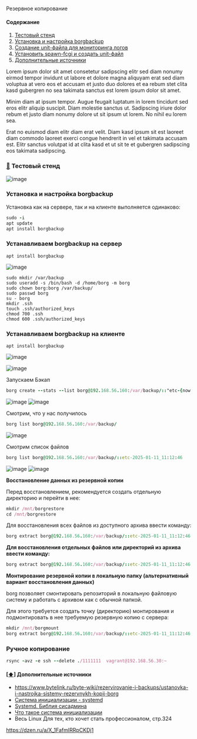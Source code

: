 Резервное копирование

#### <a name='toc'>Содержание</a>

1. [Тестовый стенд](#1)
2. [Установка и настройка borgbackup](#2)
3. [Создание unit-файла для мониторинга логов](#create_unit_file)
4. [Установить spawn-fcgi и создать unit-файл](#create_init_spawn)
5. [Дополнительные источники](#recommended_sources)

Lorem ipsum dolor sit amet consetetur sadipscing elitr sed diam nonumy eirmod tempor invidunt ut labore et dolore magna aliquyam erat sed diam voluptua at vero eos et accusam et justo duo dolores et ea rebum stet clita kasd gubergren no sea takimata sanctus est lorem ipsum dolor sit amet.

Minim diam at ipsum tempor. Augue feugait luptatum in lorem tincidunt sed eros elitr aliquip suscipit. Diam molestie sanctus ut. Sadipscing iriure dolor rebum et justo diam nonumy dolore ut sit ipsum ut lorem. No nihil eu lorem sea.

Erat no euismod diam elitr diam erat velit. Diam kasd ipsum sit est laoreet diam commodo laoreet exerci congue hendrerit in vel et takimata accusam est. Elitr sanctus volutpat id at clita kasd et ut sit te et gubergren sadipscing eos takimata sadipscing.

### [:diamond_shape_with_a_dot_inside:](#toc) <a name='1'>Тестовый стенд</a>

![image](https://github.com/user-attachments/assets/ecd995b2-da3f-4f61-b28d-fc495362a613)


### Установка и настройка borgbackup

Установка как на сервере, так и на клиенте выполняется одинаково:
```ruby
sudo -i
apt update
apt install borgbackup
```


### Устанавливаем borgbackup на сервер 

```
apt install borgbackup
```

![image](https://github.com/user-attachments/assets/8e4b67df-7ecf-43d9-a74b-7194cb55dcb6)

```
sudo mkdir /var/backup
sudo useradd -s /bin/bash -d /home/borg -m borg
sudo chown borg:borg /var/backup/
sudo passwd borg
su - borg
mkdir .ssh
touch .ssh/authorized_keys
chmod 700 .ssh
chmod 600 .ssh/authorized_keys

```



### Устанавливаем borgbackup на клиенте

```
apt install borgbackup
```

![image](https://github.com/user-attachments/assets/1ec2760a-1729-4db1-a221-f01155998567)


![image](https://github.com/user-attachments/assets/92e1dbed-3304-4e87-800c-be8055eae65d)


Запускаем Бэкап

```ruby
borg create --stats --list borg@192.168.56.160:/var/backup/::"etc-{now:%Y-%m-%d_%H:%M:%S}" /etc
```

![image](https://github.com/user-attachments/assets/797d273a-0910-4b2f-8976-5c93fe0e8afd)
![image](https://github.com/user-attachments/assets/64fc6cd2-0815-45b0-910f-248c91a8aee5)

Смотрим, что у нас получилось

```ruby
borg list borg@192.168.56.160:/var/backup/
```

![image](https://github.com/user-attachments/assets/5f309f55-7156-472b-8605-6bd984daf266)

Смотрим список файлов

```ruby
borg list borg@192.168.56.160:/var/backup/::etc-2025-01-11_11:12:46
```

![image](https://github.com/user-attachments/assets/79e2285a-a9cd-4dbb-878f-5f4f98b7712d)
![image](https://github.com/user-attachments/assets/3ef67d64-35ae-43a2-84d0-9d4d02283aac)


**Восстановление данных из резервной копии**

Перед восстановлением, рекомендуется создать отдельную директорию и перейти в нее:

```ruby
mkdir /mnt/borgrestore
cd /mnt/borgrestore
```

Для восстановления всех файлов из доступного архива ввести команду:

```ruby
borg extract borg@192.168.56.160:/var/backup/::etc-2025-01-11_11:12:46
```

**Для восстановления отдельных файлов или директорий из архива ввести команду:**

```ruby
borg extract borg@192.168.56.160:/var/backup/::etc-2025-01-11_11:12:46 etc/passwd
```

**Монтирование резервной копии в локальную папку (альтернативный вариант восстановления данных)**

borg позволяет смонтировать репозиторий в локальную файловую систему и работать с архивом как с обычной папкой.

Для этого требуется создать точку (директорию) монтирования и подмонтировать в нее требуемую резервную копию с сервера:

```ruby
mkdir /mnt/borgmount
borg extract borg@192.168.56.160:/var/backup/::etc-2025-01-11_11:12:46 /mnt/borgmount
```















### Ручное копирование

```ruby
rsync -avz -e ssh --delete ./1111111  vagrant@192.168.56.30:~
```




#### [[⬆]](#toc) <a name='recommended_sources'>Дополнительные источники</a>

- https://www.bytelink.ru/byte-wiki/rezervirovanie-i-backups/ustanovka-i-nastrojka-sistemy-rezervnykh-kopij-borg
- [Система инициализации - systemd](https://basis.gnulinux)
- [Systemd. Библия сисадмина](https://habr.com/ru/companies/)
- [Что такое система инициализации](https://pikabu.ru/story)
- Весь Linux Для тех, кто хочет стать профессионалом, стр.324

https://dzen.ru/a/X_1FafmIRRpCKDj1
